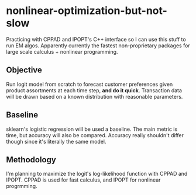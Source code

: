 # nonlinear-optimization-but-not-slow
Practicing with CPPAD and IPOPT's C++ interface so I can use this stuff to run EM algos. Apparently currently the fastest non-proprietary packages for large scale calculus + nonlinear programming.

## Objective
Run logit model from scratch to forecast customer preferences given product assortments at each time step, **and do it quick**. Transaction data will be drawn based on a known distribution with reasonable parameters. 

## Baseline
sklearn's logistic regression will be used a baseline. The main metric is time, but accuracy will also be compared. Accuracy really shouldn't differ though since it's literally the same model.

## Methodology
I'm planning to maximize the logit's log-likelihood function with CPPAD and IPOPT. CPPAD is used for fast calculus, and IPOPT for nonlinear progrmming. 
